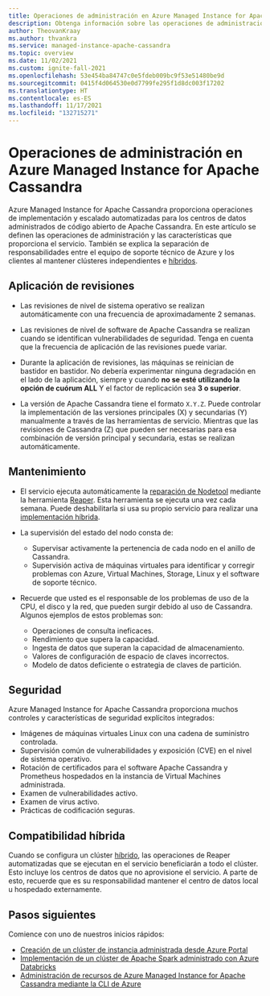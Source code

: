 ```yaml
---
title: Operaciones de administración en Azure Managed Instance for Apache Cassandra
description: Obtenga información sobre las operaciones de administración compatibles con Azure Managed Instance for Apache Cassandra. También se explica la separación de responsabilidades entre el equipo de soporte técnico de Azure y los clientes al mantener clústeres independientes e híbridos.
author: TheovanKraay
ms.author: thvankra
ms.service: managed-instance-apache-cassandra
ms.topic: overview
ms.date: 11/02/2021
ms.custom: ignite-fall-2021
ms.openlocfilehash: 53e454ba84747c0e5fdeb009bc9f53e51480be9d
ms.sourcegitcommit: 0415f4d064530e0d7799fe295f1d8dc003f17202
ms.translationtype: HT
ms.contentlocale: es-ES
ms.lasthandoff: 11/17/2021
ms.locfileid: "132715271"
---
```

# <a name="management-operations-in-azure-managed-instance-for-apache-cassandra"></a>Operaciones de administración en Azure Managed Instance for Apache Cassandra

Azure Managed Instance for Apache Cassandra proporciona operaciones de implementación y escalado automatizadas para los centros de datos administrados de código abierto de Apache Cassandra. En este artículo se definen las operaciones de administración y las características que proporciona el servicio. También se explica la separación de responsabilidades entre el equipo de soporte técnico de Azure y los clientes al mantener clústeres independientes e [híbridos](configure-hybrid-cluster.md).

## <a name="patching"></a>Aplicación de revisiones

* Las revisiones de nivel de sistema operativo se realizan automáticamente con una frecuencia de aproximadamente 2 semanas.

* Las revisiones de nivel de software de Apache Cassandra se realizan cuando se identifican vulnerabilidades de seguridad. Tenga en cuenta que la frecuencia de aplicación de las revisiones puede variar.

* Durante la aplicación de revisiones, las máquinas se reinician de bastidor en bastidor. No debería experimentar ninguna degradación en el lado de la aplicación, siempre y cuando **no se esté utilizando la opción de cuórum ALL** Y el factor de replicación sea **3 o superior**.

* La versión de Apache Cassandra tiene el formato `X.Y.Z`. Puede controlar la implementación de las versiones principales (X) y secundarias (Y) manualmente a través de las herramientas de servicio. Mientras que las revisiones de Cassandra (Z) que pueden ser necesarias para esa combinación de versión principal y secundaria, estas se realizan automáticamente.  

## <a name="maintenance"></a>Mantenimiento

* El servicio ejecuta automáticamente la [reparación de Nodetool](https://docs.datastax.com/en/cassandra-oss/3.x/cassandra/tools/toolsRepair.html) mediante la herramienta [Reaper](http://cassandra-reaper.io/). Esta herramienta se ejecuta una vez cada semana. Puede deshabilitarla si usa su propio servicio para realizar una [implementación híbrida](configure-hybrid-cluster.md).

* La supervisión del estado del nodo consta de:

  * Supervisar activamente la pertenencia de cada nodo en el anillo de Cassandra.
  * Supervisión activa de máquinas virtuales para identificar y corregir problemas con Azure, Virtual Machines, Storage, Linux y el software de soporte técnico.

* Recuerde que usted es el responsable de los problemas de uso de la CPU, el disco y la red, que pueden surgir debido al uso de Cassandra. Algunos ejemplos de estos problemas son:

  * Operaciones de consulta ineficaces.
  * Rendimiento que supera la capacidad.
  * Ingesta de datos que superan la capacidad de almacenamiento.
  * Valores de configuración de espacio de claves incorrectos.
  * Modelo de datos deficiente o estrategia de claves de partición.

## <a name="security"></a>Seguridad

Azure Managed Instance for Apache Cassandra proporciona muchos controles y características de seguridad explícitos integrados:

* Imágenes de máquinas virtuales Linux con una cadena de suministro controlada.
* Supervisión común de vulnerabilidades y exposición (CVE) en el nivel de sistema operativo.
* Rotación de certificados para el software Apache Cassandra y Prometheus hospedados en la instancia de Virtual Machines administrada.
* Examen de vulnerabilidades activo.
* Examen de virus activo.
* Prácticas de codificación seguras.

## <a name="hybrid-support"></a>Compatibilidad híbrida

Cuando se configura un clúster [híbrido](configure-hybrid-cluster.md), las operaciones de Reaper automatizadas que se ejecutan en el servicio beneficiarán a todo el clúster. Esto incluye los centros de datos que no aprovisione el servicio. A parte de esto, recuerde que es su responsabilidad mantener el centro de datos local u hospedado externamente.

## <a name="next-steps"></a>Pasos siguientes

Comience con uno de nuestros inicios rápidos:
* [Creación de un clúster de instancia administrada desde Azure Portal](create-cluster-portal.md)
* [Implementación de un clúster de Apache Spark administrado con Azure Databricks](deploy-cluster-databricks.md)
* [Administración de recursos de Azure Managed Instance for Apache Cassandra mediante la CLI de Azure](manage-resources-cli.md)
